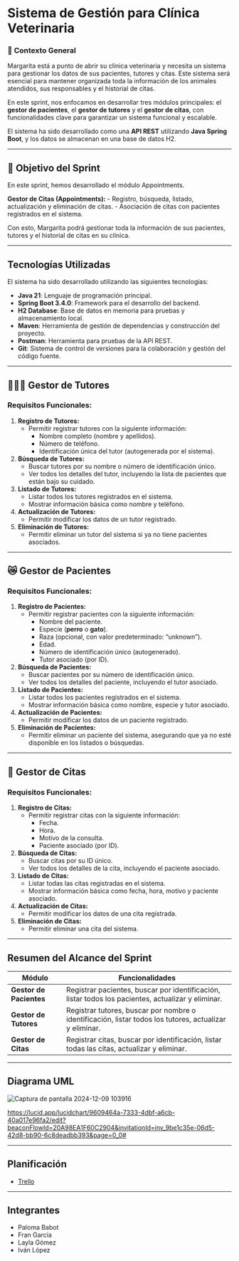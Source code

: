 # Sistema de Gestión para Clínica Veterinaria

### 🏁 **Contexto General**

Margarita está a punto de abrir su clínica veterinaria y necesita un sistema para gestionar los datos de sus pacientes, tutores y citas. Este sistema será esencial para mantener organizada toda la información de los animales atendidos, sus responsables y el historial de citas.

En este sprint, nos enfocamos en desarrollar tres módulos principales: el **gestor de pacientes**, el **gestor de tutores** y el **gestor de citas**, con funcionalidades clave para garantizar un sistema funcional y escalable.

El sistema ha sido desarrollado como una **API REST** utilizando **Java Spring Boot**, y los datos se almacenan en una base de datos H2.

---

## 👀 **Objetivo del Sprint**

En este sprint, hemos desarrollado el módulo Appointments.

**Gestor de Citas (Appointments):**
    - Registro, búsqueda, listado, actualización y eliminación de citas.
    - Asociación de citas con pacientes registrados en el sistema.

Con esto, Margarita podrá gestionar toda la información de sus pacientes, tutores y el historial de citas en su clínica.

---

## **Tecnologías Utilizadas**

El sistema ha sido desarrollado utilizando las siguientes tecnologías:

- **Java 21**: Lenguaje de programación principal.
- **Spring Boot 3.4.0**: Framework para el desarrollo del backend.
- **H2 Database**: Base de datos en memoria para pruebas y almacenamiento local.
- **Maven**: Herramienta de gestión de dependencias y construcción del proyecto.
- **Postman**: Herramienta para pruebas de la API REST.
- **Git**: Sistema de control de versiones para la colaboración y gestión del código fuente.

---

## 🧑🏽‍🦰 **Gestor de Tutores**

### **Requisitos Funcionales:**

1. **Registro de Tutores:**
    - Permitir registrar tutores con la siguiente información:
        - Nombre completo (nombre y apellidos).
        - Número de teléfono.
        - Identificación única del tutor (autogenerada por el sistema).
2. **Búsqueda de Tutores:**
    - Buscar tutores por su nombre o número de identificación único.
    - Ver todos los detalles del tutor, incluyendo la lista de pacientes que están bajo su cuidado.
3. **Listado de Tutores:**
    - Listar todos los tutores registrados en el sistema.
    - Mostrar información básica como nombre y teléfono.
4. **Actualización de Tutores:**
    - Permitir modificar los datos de un tutor registrado.
5. **Eliminación de Tutores:**
    - Permitir eliminar un tutor del sistema si ya no tiene pacientes asociados.

---

## 😿 **Gestor de Pacientes**

### **Requisitos Funcionales:**

1. **Registro de Pacientes:**
    - Permitir registrar pacientes con la siguiente información:
        - Nombre del paciente.
        - Especie (**perro** o **gato**).
        - Raza (opcional, con valor predeterminado: “unknown”).
        - Edad.
        - Número de identificación único (autogenerado).
        - Tutor asociado (por ID).
2. **Búsqueda de Pacientes:**
    - Buscar pacientes por su número de identificación único.
    - Ver todos los detalles del paciente, incluyendo el tutor asociado.
3. **Listado de Pacientes:**
    - Listar todos los pacientes registrados en el sistema.
    - Mostrar información básica como nombre, especie y tutor asociado.
4. **Actualización de Pacientes:**
    - Permitir modificar los datos de un paciente registrado.
5. **Eliminación de Pacientes:**
    - Permitir eliminar un paciente del sistema, asegurando que ya no esté disponible en los listados o búsquedas.

---

## 📅 **Gestor de Citas**

### **Requisitos Funcionales:**

1. **Registro de Citas:**
    - Permitir registrar citas con la siguiente información:
        - Fecha.
        - Hora.
        - Motivo de la consulta.
        - Paciente asociado (por ID).
2. **Búsqueda de Citas:**
    - Buscar citas por su ID único.
    - Ver todos los detalles de la cita, incluyendo el paciente asociado.
3. **Listado de Citas:**
    - Listar todas las citas registradas en el sistema.
    - Mostrar información básica como fecha, hora, motivo y paciente asociado.
4. **Actualización de Citas:**
    - Permitir modificar los datos de una cita registrada.
5. **Eliminación de Citas:**
    - Permitir eliminar una cita del sistema.

---

## **Resumen del Alcance del Sprint**

| **Módulo**           | **Funcionalidades**                                                                                                                                 |
|-----------------------|-----------------------------------------------------------------------------------------------------------------------------------------------------|
| **Gestor de Pacientes** | Registrar pacientes, buscar por identificación, listar todos los pacientes, actualizar y eliminar.                                                |
| **Gestor de Tutores**   | Registrar tutores, buscar por nombre o identificación, listar todos los tutores, actualizar y eliminar.                                           |
| **Gestor de Citas**     | Registrar citas, buscar por identificación, listar todas las citas, actualizar y eliminar.                                                        |

---

## **Diagrama UML**

![Captura de pantalla 2024-12-09 103916](https://github.com/user-attachments/assets/6bab81d2-f1ce-453c-909d-39f9e9816fea)


https://lucid.app/lucidchart/9609464a-7333-4dbf-a6cb-40a017e96fa2/edit?beaconFlowId=20A98EA1F60C2904&invitationId=inv_9be1c35e-06d5-42d8-bb90-6c8deadbb393&page=0_0#


---

## **Planificación**

- [Trello](https://trello.com/invite/b/673c9f6e1dbab5ef51910ebf/ATTI7adb4466e1d431c6b699b7cfcee1e142C3D560B0/clinicaveterinaria)

---

## **Integrantes**

- Paloma Babot
- Fran García
- Layla Gómez
- Iván López

